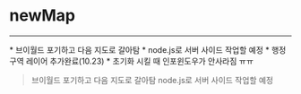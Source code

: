 # newMap

<hr>
* 브이월드 포기하고 다음 지도로 갈아탐
* node.js로 서버 사이드 작업할 예정
* 행정구역 레이어 추가완료(10.23)
* 초기화 시킬 때 인포윈도우가 안사라짐 ㅠㅠ


> 브이월드 포기하고 다음 지도로 갈아탐
> node.js로 서버 사이드 작업할 예정 
